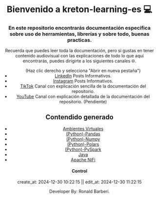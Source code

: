 <!DOCTYPE>
<head>
  
</head>
<body align="center">
  <h1 align="center">Bienvenido a kreton-learning-es 💻</h1>  
  <h3 align="center">En este repositorio encontrarás documentación especifica sobre uso de herramientas, librerías y sobre todo, buenas practicas.</h3>
  <p>
  Recuerda que puedes leer toda la documentación, pero si gustas en tener contenido audiovisual con las explicaciones de todo lo que aquí encontrarás, puedes dirigirte a los siguientes canales 🌐.    
  </p>
  <ul> (Haz clic derecho y selecciona "Abrir en nueva pestaña")
    <li>
      <a href="https://www.linkedin.com/in/ronald-eduardo-barberi-ria%C3%B1o-366a9b22b/", target="_blank">LinkedIn</a> Posts Informativos.
    </li>
    <li>
      <a href="https://www.instagram.com/kretonsky/", target="_blank">Instagram</a> Posts Informativos.
    </li>
    <li>
      <a href="https://www.tiktok.com/@kretonsky?is_from_webapp=1&sender_device=pc", target="_blank">TikTok</a> Canal con explicación sencilla de la documentación del repositorio.
    </li>
    <li>
      <a href="https://www.youtube.com/channel/UCdfWkqINHdzIdkgiuE9eLnQ", target="_blank">YouTube</a> Canal con explicación detallada de la documentación del repositorio. (Pendiente)
    </li>
  </ul>
  <h2>Contendido generado</h2>
  <ul>
    <li>
      <a href="https://github.com/RonaldBarberi/kreton-learning-es/blob/main/ambiente_virtual/ambientes_virtuales.md" target="_blank">Ambientes Virtuales</a>
    </li>
    <li>
      <a href="https://github.com/RonaldBarberi/kreton-learning-es/blob/main/py_pandas/pandas.md" target="_blank">(Python)-Pandas</a>
    </li>
    <li>
      <a href="https://github.com/RonaldBarberi/kreton-learning-es/blob/main/py_numpy/numpy.md" target="_blank">(Python)-Numpy</a>
    </li>
    <li>
      <a href="https://github.com/RonaldBarberi/kreton-learning-es/blob/main/py_polars/polars.md" target="_blank">(Python)-Polars</a>
    </li>
    <li>
      <a href="https://github.com/RonaldBarberi/kreton-learning-es/blob/main/py_pyspark/pyspark.md" target="_blank">(Python)-PySpark</a>
    </li>
    <li>
      <a href="" target="_blank">Java</a>
    </li>
    <li>
      <a href="" target="_blank">Apache NiFi</a>
    </li>
  </ul>
  <div align="center">
    <h4>Control</h4>
    <p>
      create_at: 2024-12-30 10:22:15 || edit_at: 2024-12-30 11:22:15
    </p>
  </div>
  <footer>
    Developer By: Ronald Barberi.
  </footer>
</body>
